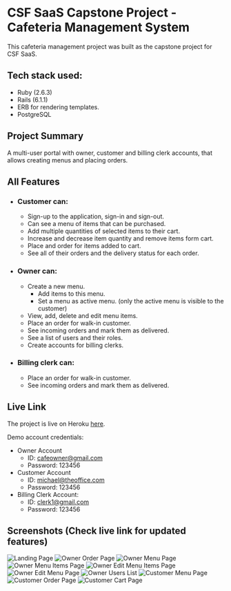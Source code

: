 # CSF SaaS Capstone Project - Cafeteria Management System

This cafeteria management project was built as the capstone project for CSF SaaS.

## Tech stack used:

- Ruby (2.6.3)
- Rails (6.1.1)
- ERB for rendering templates.
- PostgreSQL

## Project Summary

A multi-user portal with owner, customer and billing clerk accounts, that allows creating menus and placing orders.

## All Features

- ### Customer can:

  - Sign-up to the application, sign-in and sign-out.
  - Can see a menu of items that can be purchased.
  - Add multiple quantities of selected items to their cart.
  - Increase and decrease item quantity and remove items form cart.
  - Place and order for items added to cart.
  - See all of their orders and the delivery status for each order.

- ### Owner can:

  - Create a new menu.
    - Add items to this menu.
    - Set a menu as active menu. (only the active menu is visible to the customer)
  - View, add, delete and edit menu items.
  - Place an order for walk-in customer.
  - See incoming orders and mark them as delivered.
  - See a list of users and their roles.
  - Create accounts for billing clerks.

- ### Billing clerk can:
  - Place an order for walk-in customer.
  - See incoming orders and mark them as delivered.

## Live Link

The project is live on Heroku [here](https://apurva-cafeteria-manager.herokuapp.com/).

Demo account credentials:

- Owner Account
  - ID: cafeowner@gmail.com
  - Password: 123456
- Customer Account
  - ID: michael@theoffice.com
  - Password: 123456
- Billing Clerk Account:
  - ID: clerk1@gmail.com
  - Password: 123456

## Screenshots (Check live link for updated features)

![Landing Page](./screenshots/landingpage.png)
![Owner Order Page](./screenshots/orders-owner.png)
![Owner Menu Page](./screenshots/menus-owner.png)
![Owner Menu Items Page](./screenshots/menu-items-owner.png)
![Owner Edit Menu Items Page](./screenshots/edit-menu-owner.png)
![Owner Edit Menu Page](./screenshots/edit-menu-item-owner.png)
![Owner Users List](./screenshots/users.png)
![Customer Menu Page](./screenshots/menu-customer.png)
![Customer Order Page](./screenshots/orders-customer.png)
![Customer Cart Page](./screenshots/cart-customer.png)
